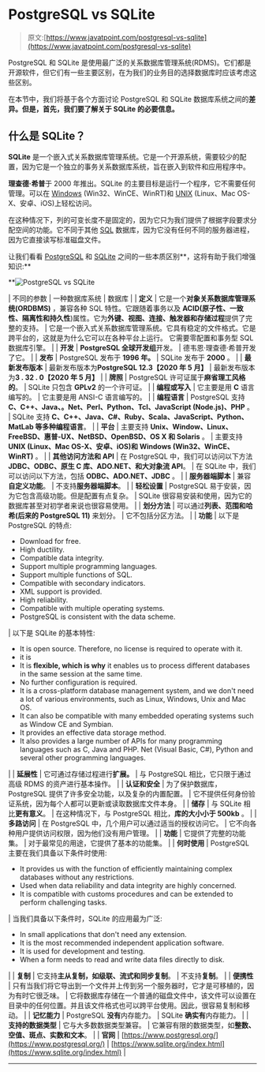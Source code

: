 # PostgreSQL vs SQLite

> 原文:[https://www.javatpoint.com/postgresql-vs-sqlite](https://www.javatpoint.com/postgresql-vs-sqlite)

PostgreSQL 和 SQLite 是使用最广泛的关系数据库管理系统(RDMS)。它们都是开源软件，但它们有一些主要区别，在为我们的业务目的选择数据库时应该考虑这些区别。

在本节中，我们将基于各个方面讨论 PostgreSQL 和 SQLite 数据库系统之间的**差异。但是，首先，我们要了解关于 SQLite 的必要信息。**

## 什么是 SQLite？

**SQLite** 是一个嵌入式关系数据库管理系统。它是一个开源系统，需要较少的配置，因为它是一个独立的事务关系数据库系统，旨在嵌入到软件和应用程序中。

**理查德·希普**于 2000 年推出。SQLite 的主要目标是运行一个程序，它不需要任何管理。可以在 [Windows](https://www.javatpoint.com/windows) (Win32、WinCE、WinRT)和 [UNIX](https://www.javatpoint.com/linux-tutorial) (Linux、Mac OS-X、安卓、iOS)上轻松访问。

在这种情况下，列的可变长度不是固定的，因为它只为我们提供了根据字段要求分配空间的功能。它不同于其他 [SQL](https://www.javatpoint.com/sql-tutorial) 数据库，因为它没有任何不同的服务器进程，因为它直接读写标准磁盘文件。

让我们看看 [PostgreSQL](https://www.javatpoint.com/postgresql-tutorial) 和 [SQLite](https://www.javatpoint.com/sqlite-tutorial) 之间的一些本质区别**，这将有助于我们增强知识:**

**![PostgreSQL vs SQLite](../Images/a86c74cd03b8ca717221df1e9d51c95a.png)

| 不同的参数 | 一种数据库系统 | 数据库 |
| **定义** | 它是一个**对象关系数据库管理系统(ORDBMS)** ，兼容各种 SQL 特性。它跟随着事务以及 **ACID(原子性、一致性、隔离性和持久性**)属性。它为**外键、视图、连接、触发器和存储过程**提供了完整的支持。 | 它是一个嵌入式关系数据库管理系统。它具有稳定的文件格式。它是跨平台的，这就是为什么它可以在各种平台上运行。
它需要零配置和事务型 SQL 数据库引擎。 |
| **开发** | **PostgreSQL 全球开发组**开发。 | 德韦恩·理查德·希普开发了它。 |
| **发布** | PostgreSQL 发布于 **1996 年。** | SQLite 发布于 **2000** 。 |
| **最新发布版本** | 最新发布版本为**PostgreSQL 12.3【2020 年 5 月】** | 最新发布版本为**3 . 32 . 0【2020 年 5 月】** |
| **牌照** | PostgreSQL 许可证属于**麻省理工风格的**。 | SQLite 只包含 **GPLv2** 的一个许可证。 |
| **编程或写入** | 它主要是用 **C** 语言编写的。 | 它主要是用 ANSI-C 语言编写的。 |
| **编程语言** | PostgreSQL 支持 **C、C++、Java、。Net、Perl、Python、Tcl、JavaScript (Node.js)、PHP** 。 | SQLite 支持 **C、C++、Java、C#、Ruby、Scala、JavaScript、Python、MatLab 等多种编程语言**。 |
| **平台** | 主要支持 **Unix、Window、Linux、FreeBSD、惠普-UX、NetBSD、OpenBSD、OS X 和 Solaris** 。 | 主要支持 **UNIX (Linux、Mac OS-X、安卓、iOS)和 Windows (Win32、WinCE、WinRT)** 。 |
| **其他访问方法和 API** | 在 PostgreSQL 中，我们可以访问以下方法 **JDBC、ODBC、原生 C 库、ADO.NET、**和**大对象流 API**。 | 在 SQLite 中，我们可以访问以下方法，包括 **ODBC、ADO.NET、JDBC** 。 |
| **服务器端脚本** | 兼容**自定义功能**。 | 不支持**服务器端脚本**。 |
| **轻松设置** | PostgreSQL 易于安装，因为它包含高级功能。但是配置有点复杂。 | SQLite 很容易安装和使用，因为它的数据库甚至对初学者来说也很容易使用。 |
| **划分方法** | 可以通过**列表、范围和哈希(后来的 PostgreSQL 11)** 来划分。 | 它不包括分区方法。 |
| **功能** | 以下是 PostgreSQL 的特点:

*   Download for free.
*   High ductility.
*   Compatible data integrity.
*   Support multiple programming languages.
*   Support multiple functions of SQL.
*   Compatible with secondary indicators.
*   XML support is provided.
*   High reliability.
*   Compatible with multiple operating systems.
*   PostgreSQL is consistent with the data scheme.

 | 以下是 SQLite 的基本特性:

*   It is open source. Therefore, no license is required to operate with it.
*   it is
*   It is **flexible, which is why** it enables us to process different databases in the same session at the same time.
*   No further configuration is required.
*   It is a cross-platform database management system, and we don't need a lot of various environments, such as Linux, Windows, Unix and Mac OS.
*   It can also be compatible with many embedded operating systems such as Window CE and Symbian.
*   It provides an effective data storage method.
*   It also provides a large number of APIs for many programming languages such as C, Java and PHP. Net (Visual Basic, C#), Python and several other programming languages.

 |
| **延展性** | 它可通过存储过程进行**扩展。** | 与 PostgreSQL 相比，它只限于通过高级 RDMS 的资产进行基本操作。 |
| **认证和安全** | 为了保护数据库，PostgreSQL 提供了许多安全功能，以及复杂的内置配置。 | 它不提供任何身份验证系统，因为每个人都可以更新或读取数据库文件本身。 |
| **储存** | 与 SQLite 相比**更有意义**。 | 在这种情况下，与 PostgreSQL 相比，**库的大小小于 500kb** 。 |
| **多路访问** | 在 PostgreSQL 中，几个用户可以通过适当的授权访问它。 | 它不向各种用户提供访问权限，因为他们没有用户管理。 |
| **功能** | 它提供了完整的功能集。 | 对于最常见的用途，它提供了基本的功能集。 |
| **何时使用** | PostgreSQL 主要在我们具备以下条件时使用:

*   It provides us with the function of efficiently maintaining complex databases without any restrictions.
*   Used when data reliability and data integrity are highly concerned.
*   It is compatible with customs procedures and can be extended to perform challenging tasks.

 | 当我们具备以下条件时，SQLite 的应用最为广泛:

*   In small applications that don't need any extension.
*   It is the most recommended independent application software.
*   It is used for development and testing.
*   When a form needs to read and write data files directly to disk.

 |
| **复制** | 它支持**主从复制，如级联、流式和同步复制**。 | 不支持**复制**。 |
| **便携性** | 只有当我们将它导出到一个文件并上传到另一个服务器时，它才是可移植的，因为有时它很乏味。 | 它将数据库存储在一个普通的磁盘文件中，该文件可以设置在目录中的任何位置。并且该文件格式也可以跨平台使用。因此，很容易复制和移动。 |
| **记忆能力** | PostgreSQL **没有**内存能力。 | SQLite **确实有**内存能力。 |
| **支持的数据类型** | 它与大多数数据类型兼容。 | 它兼容有限的数据类型，如**整数、空值、斑点、实数和文本**。 |
| **官网** | [https://www.postgresql.org/](https://www.postgresql.org/) | [https://www.sqlite.org/index.html](https://www.sqlite.org/index.html) |

* * ***